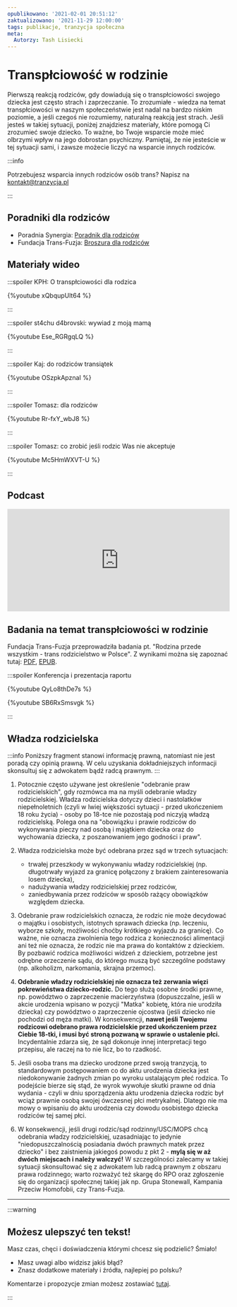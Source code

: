 ```yaml
---
opublikowano: '2021-02-01 20:51:12'
zaktualizowano: '2021-11-29 12:00:00'
tags: publikacje, tranzycja społeczna
meta:
  Autorzy: Tash Lisiecki
---
```

# Transpłciowość w rodzinie

Pierwszą reakcją rodziców, gdy dowiadują się o transpłciowości swojego dziecka jest często strach i zaprzeczanie. To zrozumiałe - wiedza na temat transpłciowości w naszym społeczeństwie jest nadal na bardzo niskim poziomie, a jeśli czegoś nie rozumiemy, naturalną reakcją jest strach. Jeśli jesteś w takiej sytuacji, poniżej znajdziesz materiały, które pomogą Ci zrozumieć swoje dziecko. To ważne, bo Twoje wsparcie może mieć olbrzymi wpływ na jego dobrostan psychiczny. Pamiętaj, że nie jesteście w tej sytuacji sami, i zawsze możecie liczyć na wsparcie innych rodziców.

:::info

Potrzebujesz wsparcia innych rodziców osób trans? Napisz na kontakt@tranzycja.pl

:::

## Poradniki dla rodziców

* Poradnia Synergia: [Poradnik dla rodziców](https://poradnia-synergia.pl/transplciowosc-u-dzieci-i-mlodziezy-poradnik-dla-rodzicow/)
* Fundacja Trans-Fuzja: [Broszura dla rodziców](https://www.transfuzja.org/publikacje/ale-po-co-ty-sobie-to-robisz)

## Materiały wideo

:::spoiler KPH: O transpłciowości dla rodzica

{%youtube xQbqupUlt64 %}

:::

:::spoiler st4chu d4brovski: wywiad z moją mamą

{%youtube Ese_RGRgqLQ %}

:::

:::spoiler Kaj: do rodziców transiątek

{%youtube OSzpkApznaI %}

:::

:::spoiler Tomasz: dla rodziców

{%youtube Rr-fxY_wbJ8 %}

:::

:::spoiler Tomasz: co zrobić jeśli rodzic Was nie akceptuje

{%youtube Mc5HmWXVT-U %}

:::

## Podcast

<iframe src="https://open.spotify.com/embed-podcast/episode/2XiWUnWiMCEvxA9RfYMexK" width="100%" height="232" frameborder="0" allowtransparency="true" allow="encrypted-media"></iframe>

## Badania na temat transpłciowości w rodzinie

Fundacja Trans-Fuzja przeprowadziła badania pt. "Rodzina przede wszystkim - trans rodzicielstwo w Polsce". Z wynikami można się zapoznać tutaj: [PDF](https://drive.google.com/file/d/1m3qYMs2zE2Gf0RN_tf0jfHNXmbi3ekRk/view?usp=sharing), [EPUB](https://drive.google.com/file/d/1jeK8ZW7DSvVTD2v9AeLwbp9JL_CqUW5U/view?usp=sharing).

:::spoiler Konferencja i prezentacja raportu

{%youtube QyLo8thDe7s %}

{%youtube SB6RxSmsvgk %}

:::

## Władza rodzicielska

:::info
Poniższy fragment stanowi informację prawną, natomiast nie jest poradą czy opinią prawną. W celu uzyskania dokładniejszych informacji skonsultuj się z adwokatem bądź radcą prawnym.
:::

1. Potocznie często używane jest określenie "odebranie praw rodzicielskich", gdy rozmówca ma na myśli odebranie władzy rodzicielskiej. Władza rodzicielska dotyczy dzieci i nastolatków niepełnoletnich (czyli w lwiej większości sytuacji - przed ukończeniem 18 roku życia) - osoby po 18-tce nie pozostają pod niczyją władzą rodzicielską. Polega ona na "obowiązku i prawie rodziców do wykonywania pieczy nad osobą i majątkiem dziecka oraz do wychowania dziecka, z poszanowaniem jego godności i praw".

2. Władza rodzicielska może być odebrana przez sąd w trzech sytuacjach:
   -  trwałej przeszkody w wykonywaniu władzy rodzicielskiej (np. długotrwały wyjazd za granicę połączony z brakiem zainteresowania losem dziecka),
   - nadużywania władzy rodzicielskiej przez rodziców,
   - zaniedbywania przez rodziców w sposób rażący obowiązków względem dziecka.

3. Odebranie praw rodzicielskich oznacza, że rodzic nie może decydować o majątku i osobistych, istotnych sprawach dziecka (np. leczeniu, wyborze szkoły, możliwości choćby krótkiego wyjazdu za granicę). Co ważne, nie oznacza zwolnienia tego rodzica z konieczności alimentacji ani też nie oznacza, że rodzic nie ma prawa do kontaktów z dzieckiem. By pozbawić rodzica możliwości widzeń z dzieckiem, potrzebne jest odrębne orzeczenie sądu, do którego muszą być szczególne podstawy (np. alkoholizm, narkomania, skrajna przemoc).

4. **Odebranie władzy rodzicielskiej nie oznacza też zerwania więzi pokrewieństwa dziecko-rodzic.** Do tego służą osobne środki prawne, np. powództwo o zaprzeczenie macierzyństwa (dopuszczalne, jeśli w akcie urodzenia wpisano w pozycji "Matka" kobietę, która nie urodziła dziecka) czy powództwo o zaprzeczenie ojcostwa (jeśli dziecko nie pochodzi od męża matki). W konsekwencji, **nawet jeśli Twojemu rodzicowi odebrano prawa rodzicielskie przed ukończeniem przez Ciebie 18-tki, i musi być stroną pozwaną w sprawie o ustalenie płci.** Incydentalnie zdarza się, że sąd dokonuje innej interpretacji tego przepisu, ale raczej na to nie licz, bo to rzadkość.

5. Jeśli osoba trans ma dziecko urodzone przed swoją tranzycją, to standardowym postępowaniem co do aktu urodzenia dziecka jest niedokonywanie żadnych zmian po wyroku ustalającym płeć rodzica. To podejście bierze się stąd, że wyrok wywołuje skutki prawne od dnia wydania - czyli w dniu sporządzenia aktu urodzenia dziecka rodzic był wciąż prawnie osobą swojej ówczesnej płci metrykalnej. Dlatego nie ma mowy o wpisaniu do aktu urodzenia czy dowodu osobistego dziecka rodziców tej samej płci.

6. W konsekwencji, jeśli drugi rodzic/sąd rodzinny/USC/MOPS chcą odebrania władzy rodzicielskiej, uzasadniając to jedynie "niedopuszczalnością posiadania dwóch prawnych matek przez dziecko" i bez zaistnienia jakiegoś powodu z pkt 2 - **mylą się w aż dwóch miejscach i należy walczyć!** W szczególności zalecamy w takiej sytuacji skonsultować się z adwokatem lub radcą prawnym z obszaru prawa rodzinnego; warto rozważyć też skargę do RPO oraz zgłoszenie się do organizacji społecznej takiej jak np. Grupa Stonewall, Kampania Przeciw Homofobii, czy Trans-Fuzja.


---

:::warning

## Możesz ulepszyć ten tekst!

Masz czas, chęci i doświadczenia którymi chcesz się podzielić? Śmiało!

* Masz uwagi albo widzisz jakiś błąd?
* Znasz dodatkowe materiały i źródła, najlepiej po polsku?


Komentarze i propozycje zmian możesz zostawiać [tutaj](https://hackmd.io/@tranzycja/H1qIBxh7u).

:::

